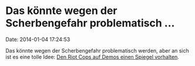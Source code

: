 Das könnte wegen der Scherbengefahr problematisch \...
======================================================

Date: 2014-01-04 17:24:53

Das könnte wegen der Scherbengefahr problematisch werden, aber an sich
ist es eine tolle Idee: [Den Riot Cops auf Demos einen Spiegel
vorhalten](http://imgur.com/r/pics/RVwXHIx).
